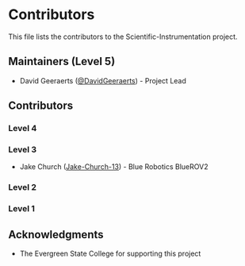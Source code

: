 # Contributors

This file lists the contributors to the Scientific-Instrumentation project.

## Maintainers (Level 5)
* David Geeraerts ([@DavidGeeraerts](https://github.com/DavidGeeraerts)) - Project Lead

## Contributors

### Level 4

  
### Level 3

* Jake Church ([Jake-Church-13](https://github.com/Jake-Church-13)) - Blue Robotics BlueROV2
  
### Level 2

  
### Level 1


## Acknowledgments
* The Evergreen State College for supporting this project